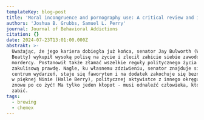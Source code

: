 ```yaml
---
templateKey: blog-post
title: 'Moral incongruence and pornography use: A critical review and integration.'
authors: 'Joshua B. Grubbs, Samuel L. Perry'
journal: Journal of Behavioral Addictions
citation: {}
date: 2024-07-23T13:01:00.000Z
abstrakt: >-
  Uważając, że jego kariera dobiegła już końca, senator Jay Bulworth (Warren
  Beatty) wykupił wysoką polisę na życie i zlecił zabicie siebie zawodowemu
  mordercy. Postanowił także złamać wszelkie reguły politycznego życia i ujawnić
  zakulisową prawdę. Nagle, ku własnemu zdziwieniu, senator znajduje się w
  centrum wydarzeń, staje się faworytem i na dodatek zakochuje się beznadziejnie
  w pięknej Ninie (Halle Berry), politycznej aktywistce z innego okręgu. Ma
  znowu po co żyć! Ma tylko jeden kłopot - musi odnaleźć człowieka, który ma go
  zabić.
tags:
  - brewing
  - chemex
---
```


